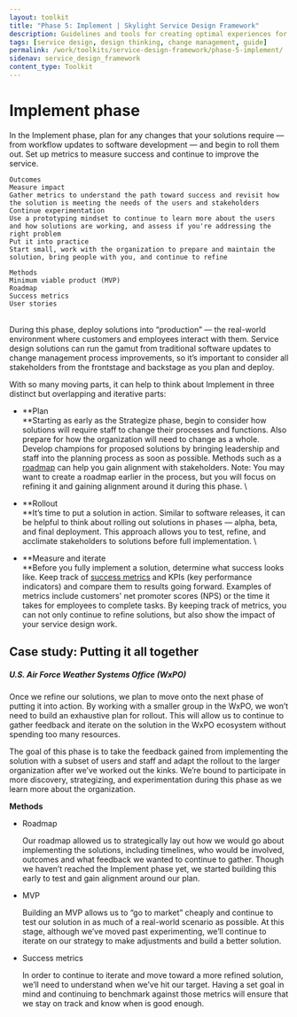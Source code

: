 ```yaml
---
layout: toolkit
title: "Phase 5: Implement | Skylight Service Design Framework"
description: Guidelines and tools for creating optimal experiences for both users and your organization.
tags: [service design, design thinking, change management, guide]
permalink: /work/toolkits/service-design-framework/phase-5-implement/
sidenav: service_design_framework
content_type: Toolkit
---
```


# Implement phase

In the Implement phase, plan for any changes that your solutions require — from workflow updates to software development — and begin to roll them out. Set up metrics to measure success and continue to improve the service.


```
Outcomes
Measure impact
Gather metrics to understand the path toward success and revisit how the solution is meeting the needs of the users and stakeholders
Continue experimentation
Use a prototyping mindset to continue to learn more about the users and how solutions are working, and assess if you're addressing the right problem
Put it into practice
Start small, work with the organization to prepare and maintain the solution, bring people with you, and continue to refine

Methods
Minimum viable product (MVP)
Roadmap
Success metrics
User stories
```


 \
During this phase, deploy solutions into “production” — the real-world environment where customers and employees interact with them. Service design solutions can run the gamut from traditional software updates to change management process improvements, so it’s important to consider all stakeholders from the frontstage and backstage as you plan and deploy.

With so many moving parts, it can help to think about Implement in three distinct but overlapping and iterative parts:



* **Plan \
**Starting as early as the Strategize phase, begin to consider how solutions will require staff to change their processes and functions. Also prepare for how the organization will need to change as a whole. Develop champions for proposed solutions by bringing leadership and staff into the planning process as soon as possible. Methods such as a [roadmap](/work/toolkits/service-design-framework/methods/roadmap/) can help you gain alignment with stakeholders. Note: You may want to create a roadmap earlier in the process, but you will focus on refining it and gaining alignment around it during this phase. \

* **Rollout \
**It’s time to put a solution in action. Similar to software releases, it can be helpful to think about rolling out solutions in phases — alpha, beta, and final deployment. This approach allows you to test, refine, and acclimate stakeholders to solutions before full implementation.  \

* **Measure and iterate \
**Before you fully implement a solution, determine what success looks like. Keep track of [success metrics](/work/toolkits/service-design-framework/methods/success-metrics/) and KPIs (key performance indicators) and compare them to results going forward. Examples of metrics include customers' net promoter scores (NPS) or the time it takes for employees to complete tasks. By keeping track of metrics, you can not only continue to refine solutions, but also show the impact of your service design work.

## Case study: Putting it all together

##### U.S. Air Force Weather Systems Office (WxPO)

Once we refine our solutions, we plan to move onto the next phase of putting it into action. By working with a smaller group in the WxPO, we won’t need to build an exhaustive plan for rollout. This will allow us to continue to gather feedback and iterate on the solution in the WxPO ecosystem without spending too many resources.

The goal of this phase is to take the feedback gained from implementing the solution with a subset of users and staff and adapt the rollout to the larger organization after we’ve worked out the kinks. We’re bound to participate in more discovery, strategizing, and experimentation during this phase as we learn more about the organization.

**Methods**



* Roadmap

    Our roadmap allowed us to strategically lay out how we would go about implementing the solutions, including timelines, who would be involved, outcomes and what feedback we wanted to continue to gather. Though we haven’t reached the Implement phase yet, we started building this early to test and gain alignment around our plan.

* MVP

    Building an MVP allows us to “go to market” cheaply and continue to test our solution in as much of a real-world scenario as possible. At this stage, although we’ve moved past experimenting, we’ll continue to iterate on our strategy to make adjustments and build a better solution.

* Success metrics

    In order to continue to iterate and move toward a more refined solution, we’ll need to understand when we’ve hit our target. Having a set goal in mind and continuing to benchmark against those metrics will ensure that we stay on track and know when is good enough.
